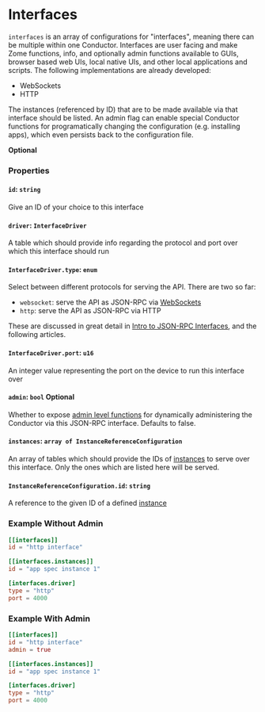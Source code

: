 # Interfaces
`interfaces` is an array of configurations for "interfaces", meaning there can be multiple within one Conductor. Interfaces are user facing and make Zome functions, info, and optionally admin functions available to GUIs, browser based web UIs, local native UIs, and other local applications and scripts.
The following implementations are already developed:
* WebSockets
* HTTP

The instances (referenced by ID) that are to be made available via that interface should be listed.
An admin flag can enable special Conductor functions for programatically changing the configuration
(e.g. installing apps), which even persists back to the configuration file.

**Optional**

### Properties

#### `id`: `string`
Give an ID of your choice to this interface

#### `driver`: `InterfaceDriver`
A table which should provide info regarding the protocol and port over which this interface should run

#### `InterfaceDriver.type`: `enum`
Select between different protocols for serving the API. There are two so far:
- `websocket`: serve the API as JSON-RPC via [WebSockets](https://developer.mozilla.org/en-US/docs/Web/API/WebSockets_API)
- `http`: serve the API as JSON-RPC via HTTP

These are discussed in great detail in [Intro to JSON-RPC Interfaces](./json_rpc_interfaces.md), and the following articles.

#### `InterfaceDriver.port`: `u16`
An integer value representing the port on the device to run this interface over

#### `admin`: `bool` Optional
Whether to expose [admin level functions](./conductor_admin.md) for dynamically administering the Conductor via this JSON-RPC interface. Defaults to false.
    
#### `instances`: `array of InstanceReferenceConfiguration`
An array of tables which should provide the IDs of [instances](./conductor_instances.md) to serve over this interface. Only the ones which are listed here will be served.

#### `InstanceReferenceConfiguration.id`: `string`
A reference to the given ID of a defined [instance](./conductor_instances.md)

### Example Without Admin
```toml
[[interfaces]]
id = "http interface"

[[interfaces.instances]]
id = "app spec instance 1"

[interfaces.driver]
type = "http"
port = 4000
```

### Example With Admin
```toml
[[interfaces]]
id = "http interface"
admin = true

[[interfaces.instances]]
id = "app spec instance 1"

[interfaces.driver]
type = "http"
port = 4000
```
